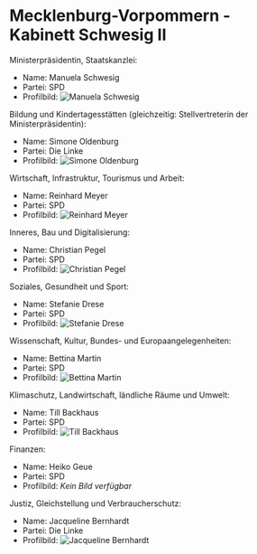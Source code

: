 # Mecklenburg-Vorpommern - Kabinett Schwesig II

Ministerpräsidentin, Staatskanzlei:
* Name: Manuela Schwesig
* Partei: SPD
* Profilbild: ![Manuela Schwesig](https://upload.wikimedia.org/wikipedia/commons/thumb/d/df/23_08_28_BSPC_DSCF7008_1.jpg/400px-23_08_28_BSPC_DSCF7008_1.jpg)

Bildung und Kindertagesstätten (gleichzeitig: Stellvertreterin der Ministerpräsidentin):
* Name: Simone Oldenburg
* Partei: Die Linke
* Profilbild: ![Simone Oldenburg](https://upload.wikimedia.org/wikipedia/commons/thumb/c/c5/2020_LINKE_Oldenburg%2C_Simone_OK9968.jpg/400px-2020_LINKE_Oldenburg%2C_Simone_OK9968.jpg)

Wirtschaft, Infrastruktur, Tourismus und Arbeit:
* Name: Reinhard Meyer
* Partei: SPD
* Profilbild: ![Reinhard Meyer](https://upload.wikimedia.org/wikipedia/commons/thumb/d/d4/Reinhard_Meyer.jpg/400px-Reinhard_Meyer.jpg)

Inneres, Bau und Digitalisierung:
* Name: Christian Pegel
* Partei: SPD
* Profilbild: ![Christian Pegel](https://upload.wikimedia.org/wikipedia/commons/thumb/d/d4/18-05-2017-Christian_Pegel-JonasR.jpg/400px-18-05-2017-Christian_Pegel-JonasR.jpg)

Soziales, Gesundheit und Sport:
* Name: Stefanie Drese
* Partei: SPD
* Profilbild: ![Stefanie Drese](https://upload.wikimedia.org/wikipedia/commons/thumb/d/da/Stefanie_Drese_SPD.jpg/400px-Stefanie_Drese_SPD.jpg)

Wissenschaft, Kultur, Bundes- und Europaangelegenheiten:
* Name: Bettina Martin
* Partei: SPD
* Profilbild: ![Bettina Martin](https://upload.wikimedia.org/wikipedia/commons/thumb/9/98/Bettina_Martin_%2848139119732%29_%28cropped%29.jpg/400px-Bettina_Martin_%2848139119732%29_%28cropped%29.jpg)

Klimaschutz, Landwirtschaft, ländliche Räume und Umwelt:
* Name: Till Backhaus
* Partei: SPD
* Profilbild: ![Till Backhaus](https://upload.wikimedia.org/wikipedia/commons/thumb/6/6e/Till_Backhaus_SPD.jpg/400px-Till_Backhaus_SPD.jpg)

Finanzen:
* Name: Heiko Geue
* Partei: SPD
* Profilbild: *Kein Bild verfügbar*

Justiz, Gleichstellung und Verbraucherschutz:
* Name: Jacqueline Bernhardt
* Partei: Die Linke
* Profilbild: ![Jacqueline Bernhardt](https://upload.wikimedia.org/wikipedia/commons/thumb/d/d2/17-05-18-Jacqueline_Bernhardt_RR79524.jpg/400px-17-05-18-Jacqueline_Bernhardt_RR79524.jpg)
